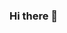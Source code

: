 ### Hi there 👋

<!--
**pcrantfo/pcrantfo** is a ✨ _special_ ✨ repository because its `README.md` (this file) appears on your GitHub profile.

At my core, I'm a problem solver. That is best-shown in my work as a Web Developer, where the trial-and-error nature of coding allows for creative solutions to a wide range of problems. I'm proficient in JavaScript, HTML, CSS, and am learning more about back-end development every day in my Web Development course at CareerFoundry.  

In 2019, I graduated from Indiana University with a bachelor's degree in Journalism, as well as a Concentration in Informatics. Since then I have worked as a Page Designer and Page Design Supervisor on a variety of Colorado newspapers.
